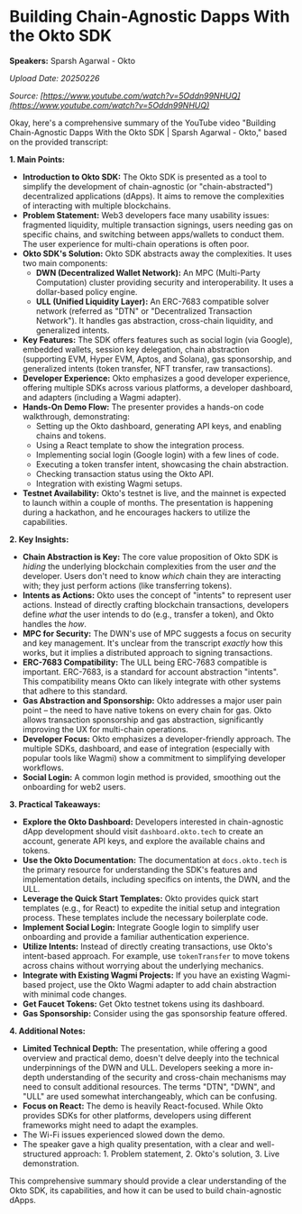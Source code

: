 # Building Chain-Agnostic Dapps With the Okto SDK

**Speakers:** Sparsh Agarwal - Okto


*Upload Date: 20250226*

*Source: [https://www.youtube.com/watch?v=5Oddn99NHUQ](https://www.youtube.com/watch?v=5Oddn99NHUQ)*

Okay, here's a comprehensive summary of the YouTube video "Building Chain-Agnostic Dapps With the Okto SDK | Sparsh Agarwal - Okto," based on the provided transcript:

**1. Main Points:**

*   **Introduction to Okto SDK:** The Okto SDK is presented as a tool to simplify the development of chain-agnostic (or "chain-abstracted") decentralized applications (dApps). It aims to remove the complexities of interacting with multiple blockchains.
*   **Problem Statement:**  Web3 developers face many usability issues: fragmented liquidity, multiple transaction signings, users needing gas on specific chains, and switching between apps/wallets to conduct them.  The user experience for multi-chain operations is often poor.
*   **Okto SDK's Solution:** Okto SDK abstracts away the complexities.  It uses two main components:
    *   **DWN (Decentralized Wallet Network):** An MPC (Multi-Party Computation) cluster providing security and interoperability.  It uses a dollar-based policy engine.
    *   **ULL (Unified Liquidity Layer):**  An ERC-7683 compatible solver network (referred as "DTN" or "Decentralized Transaction Network").  It handles gas abstraction, cross-chain liquidity, and generalized intents.
*   **Key Features:**  The SDK offers features such as social login (via Google), embedded wallets, session key delegation, chain abstraction (supporting EVM, Hyper EVM, Aptos, and Solana), gas sponsorship, and generalized intents (token transfer, NFT transfer, raw transactions).
*   **Developer Experience:** Okto emphasizes a good developer experience, offering multiple SDKs across various platforms, a developer dashboard, and adapters (including a Wagmi adapter).
*   **Hands-On Demo Flow:** The presenter provides a hands-on code walkthrough, demonstrating:
    *   Setting up the Okto dashboard, generating API keys, and enabling chains and tokens.
    *   Using a React template to show the integration process.
    *   Implementing social login (Google login) with a few lines of code.
    *   Executing a token transfer intent, showcasing the chain abstraction.
    *   Checking transaction status using the Okto API.
    *   Integration with existing Wagmi setups.
*   **Testnet Availability:** Okto's testnet is live, and the mainnet is expected to launch within a couple of months.  The presentation is happening during a hackathon, and he encourages hackers to utilize the capabilities.

**2. Key Insights:**

*   **Chain Abstraction is Key:** The core value proposition of Okto SDK is *hiding* the underlying blockchain complexities from the user *and* the developer. Users don't need to know *which* chain they are interacting with; they just perform actions (like transferring tokens).
*   **Intents as Actions:** Okto uses the concept of "intents" to represent user actions. Instead of directly crafting blockchain transactions, developers define *what* the user intends to do (e.g., transfer a token), and Okto handles the *how*.
*   **MPC for Security:** The DWN's use of MPC suggests a focus on security and key management.  It's unclear from the transcript *exactly* how this works, but it implies a distributed approach to signing transactions.
*   **ERC-7683 Compatibility:**  The ULL being ERC-7683 compatible is important. ERC-7683, is a standard for account abstraction "intents".  This compatibility means Okto can likely integrate with other systems that adhere to this standard.
*   **Gas Abstraction and Sponsorship:** Okto addresses a major user pain point – the need to have native tokens on every chain for gas. Okto allows transaction sponsorship and gas abstraction, significantly improving the UX for multi-chain operations.
*   **Developer Focus:**  Okto emphasizes a developer-friendly approach.  The multiple SDKs, dashboard, and ease of integration (especially with popular tools like Wagmi) show a commitment to simplifying developer workflows.
* **Social Login:** A common login method is provided, smoothing out the onboarding for web2 users.

**3. Practical Takeaways:**

*   **Explore the Okto Dashboard:** Developers interested in chain-agnostic dApp development should visit `dashboard.okto.tech` to create an account, generate API keys, and explore the available chains and tokens.
*   **Use the Okto Documentation:**  The documentation at `docs.okto.tech` is the primary resource for understanding the SDK's features and implementation details, including specifics on intents, the DWN, and the ULL.
*   **Leverage the Quick Start Templates:** Okto provides quick start templates (e.g., for React) to expedite the initial setup and integration process.  These templates include the necessary boilerplate code.
*   **Implement Social Login:** Integrate Google login to simplify user onboarding and provide a familiar authentication experience.
*   **Utilize Intents:** Instead of directly creating transactions, use Okto's intent-based approach.  For example, use `tokenTransfer` to move tokens across chains without worrying about the underlying mechanics.
*   **Integrate with Existing Wagmi Projects:** If you have an existing Wagmi-based project, use the Okto Wagmi adapter to add chain abstraction with minimal code changes.
*   **Get Faucet Tokens:** Get Okto testnet tokens using its dashboard.
*   **Gas Sponsorship:** Consider using the gas sponsorship feature offered.

**4. Additional Notes:**

*   **Limited Technical Depth:**  The presentation, while offering a good overview and practical demo, doesn't delve deeply into the technical underpinnings of the DWN and ULL.  Developers seeking a more in-depth understanding of the security and cross-chain mechanisms may need to consult additional resources. The terms "DTN", "DWN", and "ULL" are used somewhat interchangeably, which can be confusing.
*   **Focus on React:** The demo is heavily React-focused.  While Okto provides SDKs for other platforms, developers using different frameworks might need to adapt the examples.
* The Wi-Fi issues experienced slowed down the demo.
* The speaker gave a high quality presentation, with a clear and well-structured approach: 1. Problem statement, 2. Okto's solution, 3. Live demonstration.

This comprehensive summary should provide a clear understanding of the Okto SDK, its capabilities, and how it can be used to build chain-agnostic dApps.